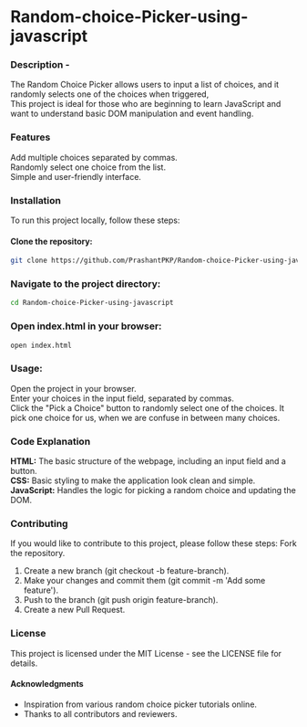# Random-choice-Picker-using-javascript

### Description -
The Random Choice Picker allows users to input a list of choices, and it randomly selects one of the choices when triggered,   
This project is ideal for those who are beginning to learn JavaScript and want to understand basic DOM manipulation and event handling.

### **Features**
Add multiple choices separated by commas.   
Randomly select one choice from the list.   
Simple and user-friendly interface.  

### **Installation**
To run this project locally, follow these steps:

#### Clone the repository:

```bash
git clone https://github.com/PrashantPKP/Random-choice-Picker-using-javascript.git
```

### Navigate to the project directory:

```bash
cd Random-choice-Picker-using-javascript
```

### Open index.html in your browser:

```bash
open index.html
```

### **Usage**:
Open the project in your browser.  
Enter your choices in the input field, separated by commas.  
Click the "Pick a Choice" button to randomly select one of the choices.
It pick one choice for us, when we are confuse in between many choices.

### **Code Explanation**
**HTML:** The basic structure of the webpage, including an input field and a button.  
**CSS:** Basic styling to make the application look clean and simple.  
**JavaScript:** Handles the logic for picking a random choice and updating the DOM.  

### **Contributing**
If you would like to contribute to this project, please follow these steps:
Fork the repository.
1. Create a new branch (git checkout -b feature-branch).  
2. Make your changes and commit them (git commit -m 'Add some feature').  
3. Push to the branch (git push origin feature-branch).  
4. Create a new Pull Request.  

### **License**
This project is licensed under the MIT License - see the LICENSE file for details.  

#### **Acknowledgments**
- Inspiration from various random choice picker tutorials online.  
- Thanks to all contributors and reviewers. 
